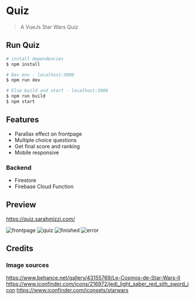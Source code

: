 # Quiz

> A VueJs Star Wars Quiz

## Run Quiz

``` bash
# install dependencies
$ npm install

# Dev env - localhost:3000
$ npm run dev

# Else build and start - localhost:3000
$ npm run build
$ npm start

```

## Features

- Parallax effect on frontpage
- Multiple choice questions
- Get final score and ranking
- Mobile responsive

### Backend

- Firestore
- Firebase Cloud Function

## Preview

https://quiz.sarahmizzi.com/

![frontpage](https://i.imgur.com/dPz6P6d.jpg)
![quiz](https://i.imgur.com/Znzn9m3.png)
![finished](https://i.imgur.com/YlXHFpw.png)
![error](https://i.imgur.com/ddlnixJ.png)

## Credits

### Image sources

https://www.behance.net/gallery/43155769/Le-Cosmos-de-Star-Wars-II
https://www.iconfinder.com/icons/216972/jedi_light_saber_red_sith_sword_icon
https://www.iconfinder.com/iconsets/starwars
